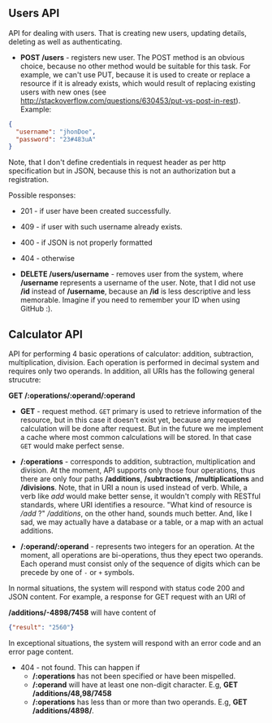 ## Users API

API for dealing with users. That is creating new users, updating details, deleting as well as authenticating.

- **POST /users** - registers new user. The POST method is an obvious choice, because no other method would be suitable for this task. For example, we can't use PUT, because it is used to create or replace a resource if it is already exists, which would result of replacing existing users with new ones (see http://stackoverflow.com/questions/630453/put-vs-post-in-rest). 
Example:

```json
{
  "username": "jhonDoe",
  "password": "23#483uA"
}
```
Note, that I don't define credentials in request header as per http specification but in JSON, because this is not an authorization but a registration. 

Possible responses:

- 201 - if user have been created successfully.
- 409 - if user with such username already exists.
- 400 - if JSON is not properly formatted
- 404 - otherwise

- **DELETE /users/username** - removes user from the system, where **/username** represents a username of the user. Note, that I did not use **/id** instead of **/username**, because an **/id** is less descriptive and less memorable. Imagine if you need to remember your ID when using GitHub :). 



## Calculator API

API for performing 4 basic operations of calculator: addition, subtraction, multiplication, division. Each operation is performed 
in decimal system and requires only two operands. In addition, all URIs has the following general strucutre:

**GET /:operations/:operand/:operand**

- **GET** - request method. `GET` primary is used to retrieve information of the resource, but in this case it doesn't exist yet, because any requested calculation will be done after request. But in the future we me implement a cache where most common calculations will be stored. In that case `GET` would make perfect sense.

- **/:operations** - corresponds to addition, subtraction, multiplication and division. At the moment, API supports only those four operations, thus there are only four paths **/additions**, **/subtractions**, **/multiplications** and **/divisions**. Note, that in URI a noun is used instead of verb. While, a verb like _add_ would make better sense, it wouldn't comply with RESTful standards, where URI identifies a resource. "What kind of resource is _/add_ ?" _/additions_, on the other hand, sounds much better. And, like I sad, we may actually have a database or a table, or a map with an actual additions.

- **/:operand/:operand** - represents two integers for an operation. At the moment, all operations are bi-operations, thus they epect two operands. Each operand must consist only of the sequence of digits which can be precede by one of `-` or `+` symbols. 

In normal situations, the system will respond with status code 200 and JSON content. For example, 
a response for GET request with an URI of

**/additions/-4898/7458** will have content of

  ```json
  {"result": "2560"}
  ```
In exceptional situations, the system will respond with an error code and an error page content.

- 404 - not found. This can happen if 
  - **/:operations** has not been specified or have been mispelled. 
  - **/:operand** will have at least one non-digit character. E.g, **GET /additions/48,98/7458** 
  - **/:operations** has less than or more than two operands. E.g, **GET /additions/4898/**.
  
